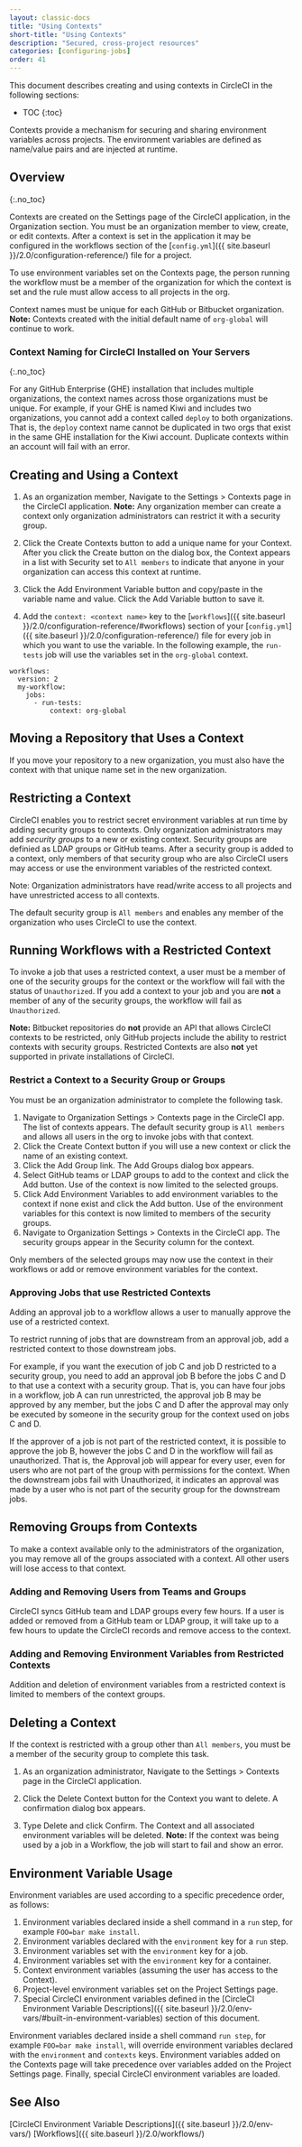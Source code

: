 ```yaml
---
layout: classic-docs
title: "Using Contexts"
short-title: "Using Contexts"
description: "Secured, cross-project resources"
categories: [configuring-jobs]
order: 41
---
```


This document describes creating and using contexts in CircleCI in the following sections:

* TOC
{:toc}

Contexts provide a mechanism for securing and sharing environment variables across projects. The environment variables are defined as name/value pairs and are injected at runtime.

## Overview
{:.no_toc}

Contexts are created on the Settings page of the CircleCI application, in the Organization section. You must be an organization member to view, create, or edit contexts. After a context is set in the application it may be configured in the workflows section of the [`config.yml`]({{ site.baseurl }}/2.0/configuration-reference/) file for a project.

To use environment variables set on the Contexts page, the person running the workflow must be a member of the organization for which the context is set and the rule must allow access to all projects in the org. 

Context names must be unique for each GitHub or Bitbucket organization. **Note:** Contexts created with the initial default name of `org-global` will continue to work. 

### Context Naming for CircleCI Installed on Your Servers
{:.no_toc}

For any GitHub Enterprise (GHE) installation that includes multiple organizations, the context names across those organizations must be unique. For example, if your GHE is named Kiwi and includes two organizations, you cannot add a context called `deploy` to both organizations. That is, the `deploy` context name cannot be duplicated in two orgs that exist in the same GHE installation for the Kiwi account. Duplicate contexts within an account will fail with an error. 

## Creating and Using a Context

1. As an organization member, Navigate to the Settings > Contexts page in the CircleCI application. **Note:** Any organization member can create a context only organization administrators can restrict it with a security group.

2. Click the Create Contexts button to add a unique name for your Context. After you click the Create button on the dialog box, the Context appears in a list with Security set to `All members` to indicate that anyone in your organization can access this context at runtime.

3. Click the Add Environment Variable button and copy/paste in the variable name and value. Click the Add Variable button to save it.

4. Add the `context: <context name>` key to the [`workflows`]({{ site.baseurl }}/2.0/configuration-reference/#workflows) section of your [`config.yml`]({{ site.baseurl }}/2.0/configuration-reference/) file for every job in which you want to use the variable. In the following example, the `run-tests` job will use the variables set in the `org-global` context.

```
workflows:
  version: 2
  my-workflow:
    jobs:
      - run-tests:
          context: org-global
```

## Moving a Repository that Uses a Context

If you move your repository to a new organization, you must also have the context with that unique name set in the new organization.

## Restricting a Context

CircleCI enables you to restrict secret environment variables at run time by adding security groups to contexts. Only organization administrators may add *security groups* to a new or existing context. Security groups are definied as LDAP groups or GitHub teams. After a security group is added to a context, only members of that security group who are also CircleCI users may access or use the environment variables of the restricted context. 

Note: Organization administrators have read/write access to all projects and have unrestricted access to all contexts.

The default security group is `All members` and enables any member of the organization who uses CircleCI to use the context.

## Running Workflows with a Restricted Context

To invoke a job that uses a restricted context, a user must be a member of one of the security groups for the context or the workflow will fail with the status of `Unauthorized`. If you add a context to your job and you are **not** a member of any of the security groups, the workflow will fail as `Unauthorized`.

**Note:** Bitbucket repositories do **not** provide an API that allows CircleCI contexts to be restricted, only GitHub projects include the ability to restrict contexts with security groups. Restricted Contexts are also **not** yet supported in private installations of CircleCI.

### Restrict a Context to a Security Group or Groups

You must be an organization administrator to complete the following task.

1. Navigate to Organization Settings > Contexts page in the CircleCI app. The list of contexts appears. The default security group is `All members` and allows all users in the org to invoke jobs with that context.
2. Click the Create Context button if you will use a new context or click the name of an existing context.
3. Click the Add Group link. The Add Groups dialog box appears.
4. Select GitHub teams or LDAP groups to add to the context and click the Add button. Use of the context is now limited to the selected groups.
5. Click Add Environment Variables to add environment variables to the context if none exist and click the Add button. Use of the environment variables for this context is now limited to members of the security groups.
6. Navigate to Organization Settings > Contexts in the CircleCI app. The security groups appear in the Security column for the context.

Only members of the selected groups may now use the context in their workflows or add or remove environment variables for the context. 

### Approving Jobs that use Restricted Contexts

Adding an approval job to a workflow allows a user to manually approve the use of a restricted context. 

To restrict running of jobs that are downstream from an approval job, add a restricted context to those downstream jobs. 

For example, if you want the execution of job C and job D restricted to a security group, you need to add an approval job B before the jobs C and D to that use a context with a security group. That is, you can have four jobs in a workflow, job A can run unrestricted, the approval job B may be approved by any member, but the jobs C and D after the approval may only be executed by someone in the security group for the context used on jobs C and D. 

If the approver of a job is not part of the restricted context, it is possible to approve the job B, however the jobs C and D in the workflow will fail as unauthorized. That is, the Approval job will appear for every user, even for users who are not part of the group with permissions for the context. When the downstream jobs fail with Unauthorized, it indicates an approval was made by a user who is not part of the security group for the downstream jobs. 

## Removing Groups from Contexts

To make a context available only to the administrators of the organization, you may remove all of the groups associated with a context. All other users will lose access to that context.

### Adding and Removing Users from Teams and Groups

CircleCI syncs GitHub team and LDAP groups every few hours. If a user is added or removed from a GitHub team or LDAP group, it will take up to a few hours to update the CircleCI records and remove access to the context.

### Adding and Removing Environment Variables from Restricted Contexts

Addition and deletion of environment variables from a restricted context is limited to members of the context groups.

## Deleting a Context

If the context is restricted with a group other than `All members`, you must be a member of the security group to complete this task.

1. As an organization administrator, Navigate to the Settings > Contexts page in the CircleCI application.

2. Click the Delete Context button for the Context you want to delete. A confirmation dialog box appears.

3. Type Delete and click Confirm. The Context and all associated environment variables will be deleted. **Note:** If the context was being used by a job in a Workflow, the job will start to fail and show an error.

## Environment Variable Usage 

Environment variables are used according to a specific precedence order, as follows:

1. Environment variables declared inside a shell command in a `run` step, for example `FOO=bar make install`.
2. Environment variables declared with the `environment` key for a `run` step.
3. Environment variables set with the `environment` key for a job.
4. Environment variables set with the `environment` key for a container.
5. Context environment variables (assuming the user has access to the Context).
6. Project-level environment variables set on the Project Settings page.
7. Special CircleCI environment variables defined in the [CircleCI Environment Variable Descriptions]({{ site.baseurl }}/2.0/env-vars/#built-in-environment-variables) section of this document.

Environment variables declared inside a shell command `run step`, for example `FOO=bar make install`, will override environment variables declared with the `environment` and `contexts` keys. Environment variables added on the Contexts page will take precedence over variables added on the Project Settings page. Finally, special CircleCI environment variables are loaded.

## See Also

[CircleCI Environment Variable Descriptions]({{ site.baseurl }}/2.0/env-vars/) 
[Workflows]({{ site.baseurl }}/2.0/workflows/) 


